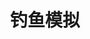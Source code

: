 ---
title: '钓鱼模拟'
type: landing

design:
  spacing: "0rem"

sections:
  - block: hero-rel
    content:
      title: 钓鱼模拟
      text: 您知道91%的成功数据泄露始于鱼叉式网络钓鱼攻击吗？
      secondary_action:
        text: 什么是钓鱼攻击？
        url: "#definition"
      announcement:
        text: "了解我们如何"
        link:
          text: "钓鱼"
          url: "#process"
    design:
      css_class: "dark"
      background:
        color: "navy"
        image:
          # 将您的背景图片添加到 `assets/media/`。
          filename: constellation.svg
          size: "auto;background-repeat:repeat"
          filters:
            brightness: 0.5

  - block: cta-image-paragraph-custom
    id: definition
    content:
      items:
        - title: 钓鱼……那是什么？一种新的捕鱼技巧？
          image: phish.svg
          text: |
            钓鱼是试图通过伪装成可信实体来获取敏感信息（如用户名、密码和信用卡详细信息）的过程，通常通过批量电子邮件进行，试图绕过垃圾邮件过滤器。

            声称来自流行社交网站、银行、拍卖网站或IT管理员的电子邮件通常被用来诱骗毫无戒心的公众。这是一种犯罪性欺诈的社会工程形式。

  - block: features
    id: types
    content:
      title: 最常见的钓鱼类型
      text: "在已知的数百种钓鱼骗局中，以下是四种最常见的类型："
      items:
        - name: 电子邮件钓鱼
          icon: envelope
          description: |
            在电子邮件钓鱼攻击中，紧迫感是主要特征。诈骗者向多个收件人发送看似合法的电子邮件，鼓励他们修改密码或更新个人信息和账户详细信息。
        - name: 短信钓鱼
          icon: chat-bubble-bottom-center-text
          description: |
            这种钓鱼策略与钓鱼电子邮件非常相似。黑客通过发送短信试图从个人那里窃取机密信息，要求他们回复或采取进一步行动。如果个人拒绝这样做，犯罪分子有时甚至会威胁他们。
        - name: 鱼叉式钓鱼
          icon: finger-print
          description: |
            这种策略需要使用电子邮件对特定个人或企业进行攻击。犯罪分子获取目标的个人信息，并利用这些信息向他们发送个性化且可信的电子邮件。
        - name: CEO 欺诈
          icon: identification
          description: |
            网络犯罪分子发送电子邮件，假装是C级高管或同事，通常要求进行资金转账或提供税务信息。
    design:
      css_class: "bg-gray-100 dark:bg-gray-900"
  
  - block: cta-image-paragraph-custom
    parity: "odd"
    content:
      items:
        - title: 什么是钓鱼模拟及其重要性？
          image: laptop-phish.png
          text: |
            钓鱼模拟是模仿现实世界钓鱼电子邮件的行为，组织可以向员工发送这些邮件以测试其在线行为并评估其对钓鱼攻击的知识水平。这些电子邮件反映了专业人士在日常活动中可能遇到的网络威胁，无论是在工作时间还是非工作时间。

            最新统计数据显示，钓鱼威胁持续上升。自2019年以来，钓鱼攻击的数量每年增长150%，反钓鱼工作组（APWG）报告称2022年钓鱼活动达到历史新高，记录了超过470万个钓鱼网站。根据Proofpoint的数据，2022年84%的组织经历了至少一次成功的钓鱼攻击。

            因为即使是最好的电子邮件网关和安全工具也无法保护组织免受所有钓鱼活动的侵害，组织越来越多地转向钓鱼模拟。精心设计的钓鱼模拟通过两种重要方式帮助减轻钓鱼攻击的影响。模拟为信息安全团队提供了教育员工更好地识别和避免现实生活中钓鱼攻击所需的信息。它们还帮助安全团队发现漏洞，改进整体事件响应，并减少成功钓鱼尝试导致的数据泄露和财务损失的风险。

  - block: defile
    id: process
    design:
      css_class: "bg-gray-100 dark:bg-gray-900"
    content:
      title: 我们的钓鱼模拟流程
      text: "该流程通常包括五个步骤："
      items:
        - name: 规划
          icon: calendar-days
          description: |
            我们首先定义目标并设定范围，决定使用哪种类型的钓鱼电子邮件以及模拟的频率。我们还将确定目标受众，包括细分特定群体或部门。
        - name: 起草
          icon: document-text
          description: |
            制定计划后，我们将创建逼真的模拟钓鱼电子邮件，这些邮件与真实的钓鱼威胁非常相似，基于暗网上的钓鱼模板和钓鱼工具包进行建模。我们会特别注意主题行、发件人地址和内容等细节，以制作逼真的钓鱼模拟。我们还会包括社会工程策略——甚至冒充（或“伪造”）高管或同事作为发件人——以增加员工点击电子邮件的可能性。
        - name: 发送
          icon: paper-airplane
          description: |
            一旦我们确定了内容，我们将通过安全方式向目标受众发送模拟钓鱼电子邮件，同时注意隐私。
        - name: 监控
          icon: eye
          description: |
            发送模拟恶意电子邮件后，我们将密切跟踪并记录员工如何与模拟电子邮件交互，监控他们是否点击链接、下载附件或提供敏感信息。
        - name: 分析
          icon: magnifying-glass
          description: |
            钓鱼测试后，我们将分析模拟中的数据以确定点击率和安全漏洞等趋势。随后，我们将立即向未通过模拟的员工提供反馈，解释他们如何正确识别钓鱼尝试以及如何避免未来的真实攻击。

  - block: cta-card
    content: 
      title: 教育是防止钓鱼攻击的最佳方式
      text: |
        实施钓鱼模拟培训是加强数据保护的理想方法。它将帮助您的员工保持警觉，了解他们可能遇到的所有与钓鱼相关的骗局。
      button:
        text: 订购您的模拟
        url: /zh/contact/
    design:
      card:
        css_class: "bg-primary-700"
      spacing:
        padding: ["1rem", 0, 0, 0]
---